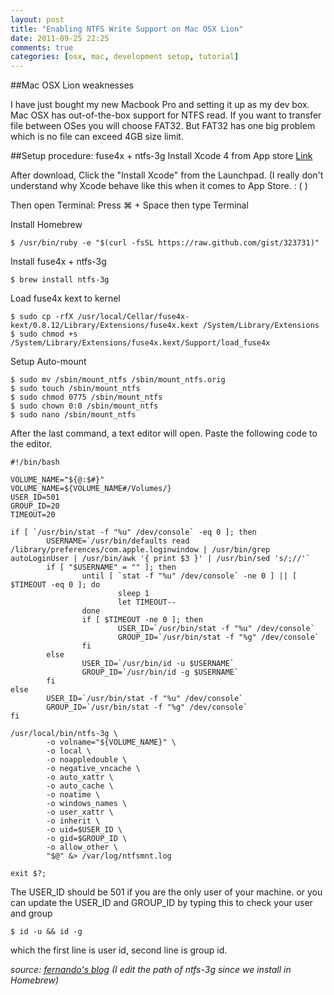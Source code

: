 ```yaml
---
layout: post
title: "Enabling NTFS Write Support on Mac OSX Lion"
date: 2011-09-25 22:25
comments: true
categories: [osx, mac, development setup, tutorial]
---
```


##Mac OSX Lion weaknesses

I have just bought my new Macbook Pro and setting it up as my dev box. Mac OSX has out-of-the-box support for NTFS read. If you want to transfer file between OSes you will choose FAT32. But FAT32 has one big problem which is no file can exceed 4GB size limit. 

##Setup procedure: fuse4x + ntfs-3g
Install Xcode 4 from App store [Link](http://itunes.apple.com/app/xcode/id448457090?mt=12)

After download, Click the "Install Xcode" from the Launchpad. (I really don't understand why Xcode behave like this when it comes to App Store. : ( )

Then open Terminal:
Press ⌘ + Space then type Terminal

Install Homebrew

```
$ /usr/bin/ruby -e "$(curl -fsSL https://raw.github.com/gist/323731)"
```

Install fuse4x + ntfs-3g

```
$ brew install ntfs-3g
```

Load fuse4x kext to kernel

```
$ sudo cp -rfX /usr/local/Cellar/fuse4x-kext/0.8.12/Library/Extensions/fuse4x.kext /System/Library/Extensions
$ sudo chmod +s /System/Library/Extensions/fuse4x.kext/Support/load_fuse4x
```


Setup Auto-mount

```
$ sudo mv /sbin/mount_ntfs /sbin/mount_ntfs.orig
$ sudo touch /sbin/mount_ntfs
$ sudo chmod 0775 /sbin/mount_ntfs
$ sudo chown 0:0 /sbin/mount_ntfs
$ sudo nano /sbin/mount_ntfs
```

After the last command, a text editor will open. Paste the following code to the editor.

```
#!/bin/bash

VOLUME_NAME="${@:$#}"
VOLUME_NAME=${VOLUME_NAME#/Volumes/}
USER_ID=501
GROUP_ID=20
TIMEOUT=20

if [ `/usr/bin/stat -f "%u" /dev/console` -eq 0 ]; then
        USERNAME=`/usr/bin/defaults read /library/preferences/com.apple.loginwindow | /usr/bin/grep autoLoginUser | /usr/bin/awk '{ print $3 }' | /usr/bin/sed 's/;//'`
        if [ "$USERNAME" = "" ]; then
                until [ `stat -f "%u" /dev/console` -ne 0 ] || [ $TIMEOUT -eq 0 ]; do
                        sleep 1
                        let TIMEOUT--
                done
                if [ $TIMEOUT -ne 0 ]; then
                        USER_ID=`/usr/bin/stat -f "%u" /dev/console`
                        GROUP_ID=`/usr/bin/stat -f "%g" /dev/console`
                fi
        else
                USER_ID=`/usr/bin/id -u $USERNAME`
                GROUP_ID=`/usr/bin/id -g $USERNAME`
        fi
else
        USER_ID=`/usr/bin/stat -f "%u" /dev/console`
        GROUP_ID=`/usr/bin/stat -f "%g" /dev/console`
fi

/usr/local/bin/ntfs-3g \
        -o volname="${VOLUME_NAME}" \
        -o local \
        -o noappledouble \
        -o negative_vncache \
        -o auto_xattr \
        -o auto_cache \
        -o noatime \
        -o windows_names \
        -o user_xattr \
        -o inherit \
        -o uid=$USER_ID \
        -o gid=$GROUP_ID \
        -o allow_other \
        "$@" &> /var/log/ntfsmnt.log

exit $?;
```

The USER_ID should be 501 if you are the only user of your machine. or you can update the USER_ID and GROUP_ID by typing this to check your user and group
```
$ id -u && id -g
```
which the first line is user id, second line is group id.

*source: [fernando's blog](http://fernandoff.posterous.com/ntfs-write-support-on-osx-lion-with-ntfs-3g-f) (I edit the path of ntfs-3g since we install in Homebrew)*